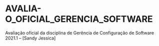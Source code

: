 # AVALIA-O_OFICIAL_GERENCIA_SOFTWARE
Avaliação oficial da disciplina de Gerência de Configuração de Software 2021.1 – [Sandy Jessica]
